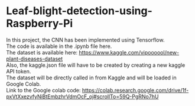 # Leaf-blight-detection-using-Raspberry-Pi

In this project, the CNN has been implemented using Tensorflow. <br>
The code is available in the .ipynb file here.<br>
The dataset is available here: https://www.kaggle.com/vipoooool/new-plant-diseases-dataset<br>
Also, the kaggle.json file will have to be created by creating a new kaggle API token.<br>
The dataset will be directly called in from Kaggle and will be loaded in Google Colab. <br>
Link to the Google colab code: https://colab.research.google.com/drive/1f-pxVtXxezvfyNiBtEmbzhrVdmOcF_oj#scrollTo=59Q-PgRNo7hU <br>
